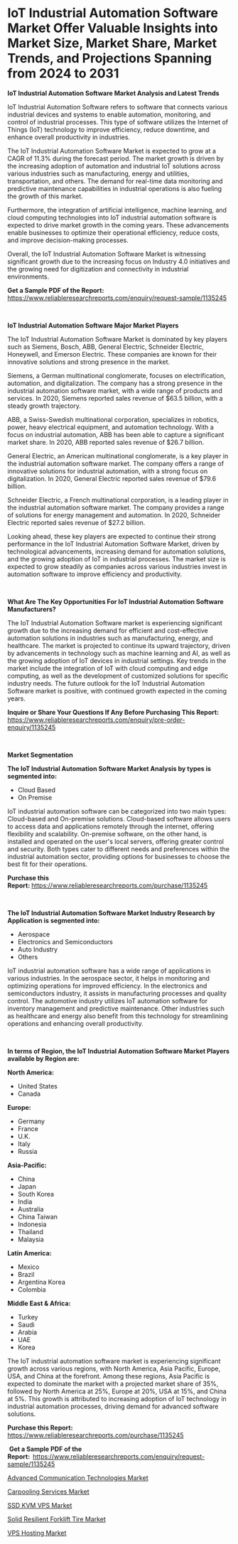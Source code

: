 <p><h1>IoT Industrial Automation Software Market Offer Valuable Insights into Market Size, Market Share, Market Trends, and Projections Spanning from 2024 to 2031</h1></p><p><strong>IoT Industrial Automation Software Market Analysis and Latest Trends</strong></p>
<p><p>IoT Industrial Automation Software refers to software that connects various industrial devices and systems to enable automation, monitoring, and control of industrial processes. This type of software utilizes the Internet of Things (IoT) technology to improve efficiency, reduce downtime, and enhance overall productivity in industries.</p><p>The IoT Industrial Automation Software Market is expected to grow at a CAGR of 11.3% during the forecast period. The market growth is driven by the increasing adoption of automation and industrial IoT solutions across various industries such as manufacturing, energy and utilities, transportation, and others. The demand for real-time data monitoring and predictive maintenance capabilities in industrial operations is also fueling the growth of this market.</p><p>Furthermore, the integration of artificial intelligence, machine learning, and cloud computing technologies into IoT industrial automation software is expected to drive market growth in the coming years. These advancements enable businesses to optimize their operational efficiency, reduce costs, and improve decision-making processes.</p><p>Overall, the IoT Industrial Automation Software Market is witnessing significant growth due to the increasing focus on Industry 4.0 initiatives and the growing need for digitization and connectivity in industrial environments.</p></p>
<p><strong>Get a Sample PDF of the Report:&nbsp;</strong> <a href="https://www.reliableresearchreports.com/enquiry/request-sample/1135245">https://www.reliableresearchreports.com/enquiry/request-sample/1135245</a></p>
<p>&nbsp;</p>
<p><strong>IoT Industrial Automation Software Major Market Players</strong></p>
<p><p>The IoT Industrial Automation Software Market is dominated by key players such as Siemens, Bosch, ABB, General Electric, Schneider Electric, Honeywell, and Emerson Electric. These companies are known for their innovative solutions and strong presence in the market.</p><p>Siemens, a German multinational conglomerate, focuses on electrification, automation, and digitalization. The company has a strong presence in the industrial automation software market, with a wide range of products and services. In 2020, Siemens reported sales revenue of $63.5 billion, with a steady growth trajectory.</p><p>ABB, a Swiss-Swedish multinational corporation, specializes in robotics, power, heavy electrical equipment, and automation technology. With a focus on industrial automation, ABB has been able to capture a significant market share. In 2020, ABB reported sales revenue of $26.7 billion.</p><p>General Electric, an American multinational conglomerate, is a key player in the industrial automation software market. The company offers a range of innovative solutions for industrial automation, with a strong focus on digitalization. In 2020, General Electric reported sales revenue of $79.6 billion.</p><p>Schneider Electric, a French multinational corporation, is a leading player in the industrial automation software market. The company provides a range of solutions for energy management and automation. In 2020, Schneider Electric reported sales revenue of $27.2 billion.</p><p>Looking ahead, these key players are expected to continue their strong performance in the IoT Industrial Automation Software Market, driven by technological advancements, increasing demand for automation solutions, and the growing adoption of IoT in industrial processes. The market size is expected to grow steadily as companies across various industries invest in automation software to improve efficiency and productivity.</p></p>
<p>&nbsp;</p>
<p><strong>What Are The Key Opportunities For IoT Industrial Automation Software Manufacturers?</strong></p>
<p><p>The IoT Industrial Automation Software market is experiencing significant growth due to the increasing demand for efficient and cost-effective automation solutions in industries such as manufacturing, energy, and healthcare. The market is projected to continue its upward trajectory, driven by advancements in technology such as machine learning and AI, as well as the growing adoption of IoT devices in industrial settings. Key trends in the market include the integration of IoT with cloud computing and edge computing, as well as the development of customized solutions for specific industry needs. The future outlook for the IoT Industrial Automation Software market is positive, with continued growth expected in the coming years.</p></p>
<p><strong>Inquire or Share Your Questions If Any Before Purchasing This Report:</strong> <a href="https://www.reliableresearchreports.com/enquiry/pre-order-enquiry/1135245">https://www.reliableresearchreports.com/enquiry/pre-order-enquiry/1135245</a></p>
<p>&nbsp;</p>
<p><strong>Market Segmentation</strong></p>
<p><strong>The IoT Industrial Automation Software Market Analysis by types is segmented into:</strong></p>
<p><ul><li>Cloud Based</li><li>On Premise</li></ul></p>
<p><p>IoT industrial automation software can be categorized into two main types: Cloud-based and On-premise solutions. Cloud-based software allows users to access data and applications remotely through the internet, offering flexibility and scalability. On-premise software, on the other hand, is installed and operated on the user's local servers, offering greater control and security. Both types cater to different needs and preferences within the industrial automation sector, providing options for businesses to choose the best fit for their operations.</p></p>
<p><strong>Purchase this Report:&nbsp;</strong><a href="https://www.reliableresearchreports.com/purchase/1135245">https://www.reliableresearchreports.com/purchase/1135245</a></p>
<p>&nbsp;</p>
<p><strong>The IoT Industrial Automation Software Market Industry Research by Application is segmented into:</strong></p>
<p><ul><li>Aerospace</li><li>Electronics and Semiconductors</li><li>Auto Industry</li><li>Others</li></ul></p>
<p><p>IoT industrial automation software has a wide range of applications in various industries. In the aerospace sector, it helps in monitoring and optimizing operations for improved efficiency. In the electronics and semiconductors industry, it assists in manufacturing processes and quality control. The automotive industry utilizes IoT automation software for inventory management and predictive maintenance. Other industries such as healthcare and energy also benefit from this technology for streamlining operations and enhancing overall productivity.</p></p>
<p>&nbsp;</p>
<p><strong>In terms of Region, the IoT Industrial Automation Software Market Players available by Region are:</strong></p>
<p>
    <p> <strong> North America: </strong>
        <ul>
            <li>United States</li>
            <li>Canada</li>
        </ul>
        </p> 
    <p> <strong> Europe: </strong>
        <ul>
            <li>Germany</li>
            <li>France</li>
            <li>U.K.</li>
            <li>Italy</li>
            <li>Russia</li>
        </ul>
        </p> 
    <p> <strong> Asia-Pacific: </strong>
        <ul>
            <li>China</li>
            <li>Japan</li>
            <li>South Korea</li>
            <li>India</li>
            <li>Australia</li>
            <li>China Taiwan</li>
            <li>Indonesia</li>
            <li>Thailand</li>
            <li>Malaysia</li>
        </ul>
        </p> 
    <p> <strong> Latin America: </strong>
        <ul>
            <li>Mexico</li>
            <li>Brazil</li>
            <li>Argentina Korea</li>
            <li>Colombia</li>
        </ul>
        </p> 
    <p> <strong> Middle East & Africa: </strong>
        <ul>
            <li>Turkey</li>
            <li>Saudi</li>
            <li>Arabia</li>
            <li>UAE</li>
            <li>Korea</li>
        </ul>
    </p>
    </p>
<p><p>The IoT industrial automation software market is experiencing significant growth across various regions, with North America, Asia Pacific, Europe, USA, and China at the forefront. Among these regions, Asia Pacific is expected to dominate the market with a projected market share of 35%, followed by North America at 25%, Europe at 20%, USA at 15%, and China at 5%. This growth is attributed to increasing adoption of IoT technology in industrial automation processes, driving demand for advanced software solutions.</p></p>
<p><strong>Purchase this Report: </strong><a href="https://www.reliableresearchreports.com/purchase/1135245">https://www.reliableresearchreports.com/purchase/1135245</a></p>
<p>&nbsp;<strong>Get a Sample PDF of the Report:&nbsp;&nbsp;</strong><a href="https://www.reliableresearchreports.com/enquiry/request-sample/1135245">https://www.reliableresearchreports.com/enquiry/request-sample/1135245</a></p>
<p><strong></strong></p>
<p><p><a href="https://medium.com/@andrewbradley1965/advanced-communication-technologies-nbsp-market-focuses-on-market-share-size-and-projected-e2b54f6b1407">Advanced Communication Technologies Market</a></p><p><a href="https://medium.com/@andrewbradley1965/carpooling-services-market-comprehensive-assessment-by-type-application-and-geography-3d6f48a6f0bb">Carpooling Services Market</a></p><p><a href="https://medium.com/@carolekunde/decoding-ssd-kvm-vps-market-metrics-market-share-trends-and-growth-patterns-3cbe49977244">SSD KVM VPS Market</a></p><p><a href="https://github.com/peachesmcdowel1/Market-Research-Report-List-1/blob/main/solid-resilient-forklift-tire-market.md">Solid Resilient Forklift Tire Market</a></p><p><a href="https://medium.com/@andrewbradley1965/vps-hosting-market-research-report-its-history-and-forecast-2024-to-2031-29c207c63cb3">VPS Hosting Market</a></p></p>